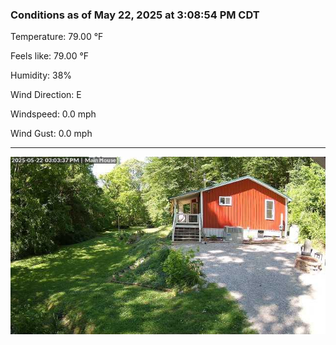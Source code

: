 ### Conditions as of May 22, 2025 at 3:08:54 PM CDT 

Temperature: 79.00 &deg;F

Feels like: 79.00 &deg;F

Humidity: 38%

Wind Direction: E

Windspeed: 0.0 mph

Wind Gust: 0.0 mph

---

<img src="./images/latest.jpeg"/>

